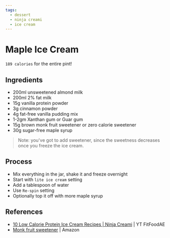 ```yaml
---
tags:
  - dessert
  - ninja creami
  - ice cream
---
```


# Maple Ice Cream

`189 calories` for the entire pint!

## Ingredients

* 200ml unsweetened almond milk
* 200ml 2% fat milk
* 15g vanilla protein powder
* 3g cinnamon powder
* 4g fat-free vanilla pudding mix
* 1-2gm Xanthan gum or Guar gum
* 15g brown monk fruit sweetener or zero calorie sweetener
* 30g sugar-free maple syrup

> Note: you've got to add sweetener, since the sweetness decreases once you freeze the ice cream.

## Process

* Mix everything in the jar, shake it and freeze overnight
* Start with `lite ice cream` setting
* Add a tablespoon of water
* Use `Re-spin` setting
* Optionally top it off with more maple syrup

## References

- [10 Low Calorie Protein Ice Cream Recipes | Ninja Creami](https://www.youtube.com/watch?v=bXqnH70Zlm4&ab_channel=FitFoodAE) | YT FitFoodAE
- [Monk fruit sweetener](https://www.amazon.com/Lakanto-Golden-Monkfruit-Natural-Sweetener/dp/B0046DPKBQ/?th=1) | Amazon
